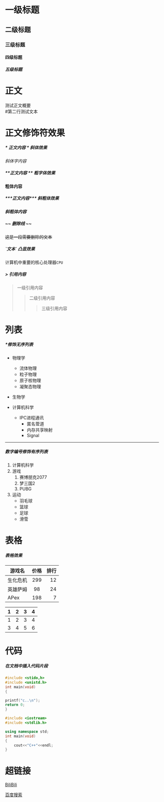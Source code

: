 # 一级标题

## 二级标题

### 三级标题

#### 四级标题

##### 五级标题

# 正文
测试正文概要<br>
\#第二行测试文本

# 正文修饰符效果

##### \* 正文内容 \*  斜体效果

*斜体字内容*

##### \*\*正文内容 \*\* 粗字体效果
**粗体内容**


##### \*\*\*正文内容\*\*\* 斜粗体效果
***斜粗体内容***

##### \~\~ 删除线 \~\~

~~这是一段需要删除的文本~~

##### \`文本\` 凸显效果

计算机中重要的核心处理器`CPU`

##### \> 引用内容
> 一级引用内容
>> 二级引用内容
>>> 三级引用内容

# 列表

##### \*修饰无序列表

* 物理学
  * 流体物理
  * 粒子物理
  * 原子核物理
  * 凝聚态物理

* 生物学
* 计算机科学
  * IPC进程通讯
    * 匿名管道
    * 内存共享映射
    * Signal
-----------------------------
##### 数字编号修饰有序列表
1. 计算机科学
2. 游戏
   1. 赛博朋克2077
   2. 梦三国2
   3. PUBG
3. 运动
   * 羽毛球
   * 篮球
   * 足球
   * 滑雪

# 表格

##### 表格效果
游戏名|价格|排行
--|:--:|--:
生化危机|299|12
英雄萨姆|98|24
APex|198|7

1|2|3|4
--|:--:|:--:|--:
1|2|3|4
3|4|5|6

# 代码
##### 在文档中插入代码片段

```c
#include <stido,h>
#include <unistd.h>
int main(void)
{

printf("c..\n");
return 0;
}
```
```cpp
#include <iostream>
#include <stdlib.h>

using namespace std;
int main(void)
{
	cout<<"C++"<<endl;
}
```

# 超链接
[BiliBili](https://www.bilibili.com "点击访问B站")

[百度搜索](http://www.baidu.com "点击访问百度")
